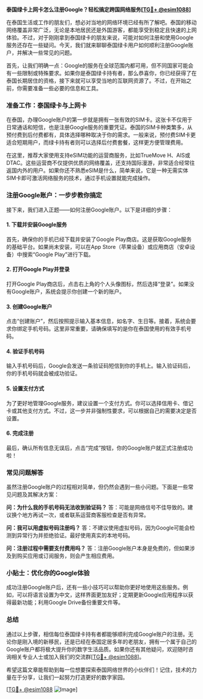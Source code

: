 **泰国绿卡上网卡怎么注册Google？轻松搞定跨国网络服务[[TG💪+ @esim1088](https://t.me/s/esim1088)]**

在泰国生活或工作的朋友们，想必对当地的网络环境已经有所了解吧。泰国的移动网络覆盖非常广泛，无论是本地居民还是外国游客，都能享受到稳定且快速的上网体验。不过，对于刚刚拿到泰国绿卡的朋友来说，可能对如何注册和使用Google服务还存在一些疑问。今天，我们就来聊聊泰国绿卡用户如何顺利注册Google账户，并解决一些常见的问题。

首先，让我们明确一点：Google的服务在全球范围内都可用，但不同国家可能会有一些限制或特殊要求。如果你是泰国绿卡持有者，那么恭喜你，你已经获得了在泰国长期居住的资格，接下来就可以享受当地的互联网资源了。不过，在开始之前，你需要准备一些必要的信息和工具。

### 准备工作：泰国绿卡与上网卡

在泰国，办理Google账户的第一步就是拥有一张有效的SIM卡。这张卡不仅用于日常通话和短信，也是注册Google服务的重要凭证。泰国的SIM卡种类繁多，从预付费到后付费都有，具体选择哪种取决于你的需求。一般来说，预付费SIM卡更适合短期用户，而绿卡持有者则可以选择后付费套餐，这样更方便管理费用。

在这里，推荐大家使用支持eSIM功能的运营商服务，比如TrueMove H、AIS或DTAC。这些运营商不仅提供优质的网络覆盖，还支持国际漫游，非常适合经常往返国内外的用户。如果你还不熟悉eSIM是什么，简单来说，它是一种无需实体SIM卡即可激活网络服务的技术，通过手机设置就能完成操作。

### 注册Google账户：一步步教你搞定

接下来，我们进入正题——如何注册Google账户。以下是详细的步骤：

#### 1. 下载并安装Google服务
首先，确保你的手机已经下载并安装了Google Play商店。这是获取Google服务的基础平台。如果尚未安装，可以在App Store（苹果设备）或应用商店（安卓设备）中搜索“Google Play”进行下载。

#### 2. 打开Google Play并登录
打开Google Play商店后，点击右上角的个人头像图标，然后选择“登录”。如果没有Google账户，系统会提示你创建一个新的账户。

#### 3. 创建Google账户
点击“创建账户”，然后按照提示输入基本信息，如名字、生日等。接着，系统会要求你绑定手机号码。这里非常重要，请确保填写的是你在泰国使用的有效手机号码。

#### 4. 验证手机号码
输入手机号码后，Google会发送一条验证码短信到你的手机上。输入验证码后，你的手机号码就会被成功验证。

#### 5. 设置支付方式
为了更好地管理Google服务，建议设置一个支付方式。你可以选择信用卡、借记卡或其他支付方式。不过，这一步并非强制性要求，可以根据自己的需要决定是否设置。

#### 6. 完成注册
最后，确认所有信息无误后，点击“完成”按钮，你的Google账户就正式注册成功啦！

### 常见问题解答

虽然注册Google账户的过程相对简单，但仍然会遇到一些小问题。下面是一些常见问题及其解决方案：

**问：为什么我的手机号码无法收到验证码？**
答：可能是网络信号不佳导致的。建议换个地方再试一次，或者联系运营商客服检查是否有异常。

**问：我可以用虚拟号码注册吗？**
答：不建议使用虚拟号码，因为Google可能会检测到异常行为并拒绝验证。最好使用真实的本地号码。

**问：注册过程中需要支付费用吗？**
答：注册Google账户本身是免费的，但如果涉及到购买应用或订阅服务，则会产生相应费用。

### 小贴士：优化你的Google体验

成功注册Google账户后，还有一些小技巧可以帮助你更好地使用这些服务。例如，可以将语言设置为中文，这样界面更加友好；定期更新Google应用程序以获得最新功能；利用Google Drive备份重要文件等。

### 总结

通过以上步骤，相信每位泰国绿卡持有者都能够顺利完成Google账户的注册。无论你是刚入境的新移民，还是已经在泰国定居多年的老朋友，拥有一个属于自己的Google账户都将极大提升你的数字生活品质。如果你还有其他疑问，欢迎随时咨询相关专业人士或加入我们的交流群[[TG💪+ @esim1088](https://t.me/s/esim1088)]。

希望这篇文章能帮助到每一位想要探索泰国网络世界的小伙伴们！记住，技术的力量在于分享，让我们一起努力打造更好的数字家园。

[[TG💪+ @esim1088](https://t.me/s/esim1088) ![Image](https://i.postimg.cc/4NQfJmqS/Snipaste-2025-05-13-00-14-12.png)]